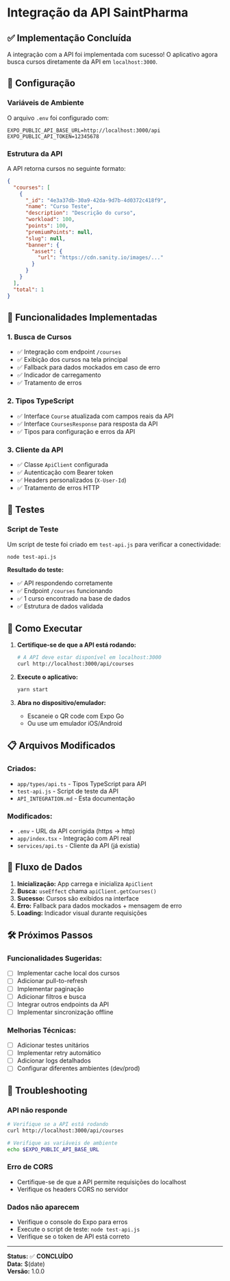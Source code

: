 # Integração da API SaintPharma

## ✅ Implementação Concluída

A integração com a API foi implementada com sucesso! O aplicativo agora busca cursos diretamente da API em `localhost:3000`.

## 🔧 Configuração

### Variáveis de Ambiente

O arquivo `.env` foi configurado com:

```env
EXPO_PUBLIC_API_BASE_URL=http://localhost:3000/api
EXPO_PUBLIC_API_TOKEN=12345678
```

### Estrutura da API

A API retorna cursos no seguinte formato:

```json
{
  "courses": [
    {
      "_id": "4e3a37db-30a9-42da-9d7b-4d0372c418f9",
      "name": "Curso Teste",
      "description": "Descrição do curso",
      "workload": 100,
      "points": 100,
      "premiumPoints": null,
      "slug": null,
      "banner": {
        "asset": {
          "url": "https://cdn.sanity.io/images/..."
        }
      }
    }
  ],
  "total": 1
}
```

## 📱 Funcionalidades Implementadas

### 1. Busca de Cursos

- ✅ Integração com endpoint `/courses`
- ✅ Exibição dos cursos na tela principal
- ✅ Fallback para dados mockados em caso de erro
- ✅ Indicador de carregamento
- ✅ Tratamento de erros

### 2. Tipos TypeScript

- ✅ Interface `Course` atualizada com campos reais da API
- ✅ Interface `CoursesResponse` para resposta da API
- ✅ Tipos para configuração e erros da API

### 3. Cliente da API

- ✅ Classe `ApiClient` configurada
- ✅ Autenticação com Bearer token
- ✅ Headers personalizados (`X-User-Id`)
- ✅ Tratamento de erros HTTP

## 🧪 Testes

### Script de Teste

Um script de teste foi criado em `test-api.js` para verificar a conectividade:

```bash
node test-api.js
```

**Resultado do teste:**

- ✅ API respondendo corretamente
- ✅ Endpoint `/courses` funcionando
- ✅ 1 curso encontrado na base de dados
- ✅ Estrutura de dados validada

## 🚀 Como Executar

1. **Certifique-se de que a API está rodando:**

   ```bash
   # A API deve estar disponível em localhost:3000
   curl http://localhost:3000/api/courses
   ```

2. **Execute o aplicativo:**

   ```bash
   yarn start
   ```

3. **Abra no dispositivo/emulador:**
   - Escaneie o QR code com Expo Go
   - Ou use um emulador iOS/Android

## 📋 Arquivos Modificados

### Criados:

- `app/types/api.ts` - Tipos TypeScript para API
- `test-api.js` - Script de teste da API
- `API_INTEGRATION.md` - Esta documentação

### Modificados:

- `.env` - URL da API corrigida (https → http)
- `app/index.tsx` - Integração com API real
- `services/api.ts` - Cliente da API (já existia)

## 🔄 Fluxo de Dados

1. **Inicialização:** App carrega e inicializa `ApiClient`
2. **Busca:** `useEffect` chama `apiClient.getCourses()`
3. **Sucesso:** Cursos são exibidos na interface
4. **Erro:** Fallback para dados mockados + mensagem de erro
5. **Loading:** Indicador visual durante requisições

## 🛠️ Próximos Passos

### Funcionalidades Sugeridas:

- [ ] Implementar cache local dos cursos
- [ ] Adicionar pull-to-refresh
- [ ] Implementar paginação
- [ ] Adicionar filtros e busca
- [ ] Integrar outros endpoints da API
- [ ] Implementar sincronização offline

### Melhorias Técnicas:

- [ ] Adicionar testes unitários
- [ ] Implementar retry automático
- [ ] Adicionar logs detalhados
- [ ] Configurar diferentes ambientes (dev/prod)

## 🐛 Troubleshooting

### API não responde

```bash
# Verifique se a API está rodando
curl http://localhost:3000/api/courses

# Verifique as variáveis de ambiente
echo $EXPO_PUBLIC_API_BASE_URL
```

### Erro de CORS

- Certifique-se de que a API permite requisições do localhost
- Verifique os headers CORS no servidor

### Dados não aparecem

- Verifique o console do Expo para erros
- Execute o script de teste: `node test-api.js`
- Verifique se o token de API está correto

---

**Status:** ✅ **CONCLUÍDO**  
**Data:** $(date)  
**Versão:** 1.0.0
